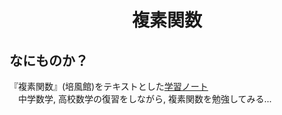 <html lang="ja">
    <head>
        <meta charset="utf-8" />
    </head>
    <body>
        <h1><center>複素関数</center></h1>
        <h2>なにものか？</h2>
        <p>
『複素関数』(培風館)をテキストとした<a href="https://boyoyon.github.io/StudyNotes_ComplexFunctions/ComplexFunctions.html">学習ノート</a><br>
　中学数学, 高校数学の復習をしながら, 複素関数を勉強してみる...
        </p>
    </body>
</html>
